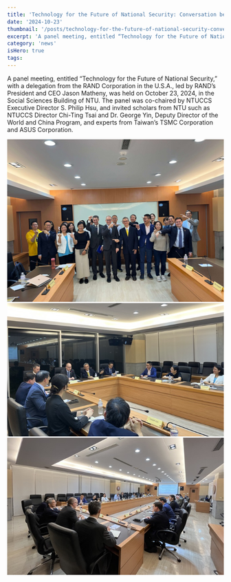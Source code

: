 ```yaml
---
title: 'Technology for the Future of National Security: Conversation between the New President of RAND Corporation and Center for China Studies, National Taiwan University'
date: '2024-10-23'
thumbnail: '/posts/technology-for-the-future-of-national-security-conversation-between-the-new-president-of-rand-corporation-and-center-for-china-studies-national-taiwan-university/img-01.jpg'
excerpt: 'A panel meeting, entitled “Technology for the Future of National Security,” with a delegation from the RAND Corporation in the U.S.A., led by RAND’s President and CEO Jason Matheny, was held on October 23, 2024, in the Social Sciences Building of NTU.'
category: 'news'
isHero: true
tags:
---
```


A panel meeting, entitled “Technology for the Future of National Security,” with a delegation from the RAND Corporation in the U.S.A., led by RAND’s President and CEO Jason Matheny, was held on October 23, 2024, in the Social Sciences Building of NTU. The panel was co-chaired by NTUCCS Executive Director S. Philip Hsu, and invited scholars from NTU such as NTUCCS Director Chi-Ting Tsai and Dr. George Yin, Deputy Director of the World and China Program, and experts from Taiwan’s TSMC Corporation and ASUS Corporation.

![image](./img-01.jpg)
![image](./img-02.jpg)
![image](./img-03.jpg)
